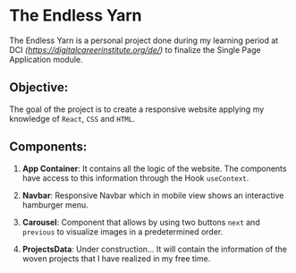 # The Endless Yarn

The Endless Yarn is a personal project done during my learning period at DCI _(https://digitalcareerinstitute.org/de/)_ to finalize the Single Page Application module.

## Objective:

The goal of the project is to create a responsive website applying my knowledge of `React`, `CSS` and `HTML`.

## Components:

1. **App Container**:
   It contains all the logic of the website. The components have access to this information through the Hook `useContext`.

2. **Navbar**: Responsive Navbar which in mobile view shows an interactive hamburger menu.

3. **Carousel**:
   Component that allows by using two buttons `next` and `previous` to visualize images in a predetermined order.

4. **ProjectsData**:
   Under construction... It will contain the information of the woven projects that I have realized in my free time.
